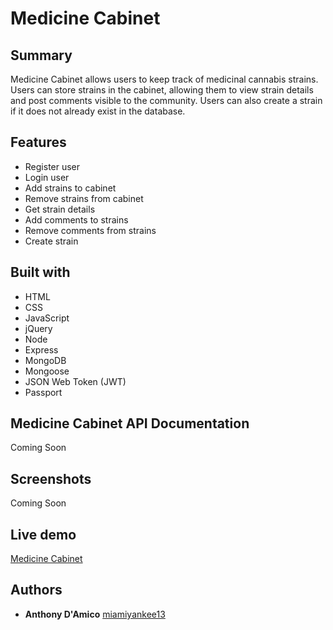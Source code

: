 # Medicine Cabinet

## Summary
Medicine Cabinet allows users to keep track of medicinal cannabis strains.
Users can store strains in the cabinet, allowing them to view strain details and post comments visible to the community. Users can also create a strain if it does not already exist in the database.

## Features
* Register user
* Login user
* Add strains to cabinet
* Remove strains from cabinet
* Get strain details
* Add comments to strains
* Remove comments from strains
* Create strain

## Built with
* HTML
* CSS
* JavaScript
* jQuery
* Node
* Express
* MongoDB
* Mongoose
* JSON Web Token (JWT)
* Passport

## Medicine Cabinet API Documentation
Coming Soon

## Screenshots
Coming Soon

## Live demo
[Medicine Cabinet](https://medicine-cabinet.herokuapp.com/)

## Authors
* **Anthony D'Amico** [miamiyankee13](https://github.com/miamiyankee13)